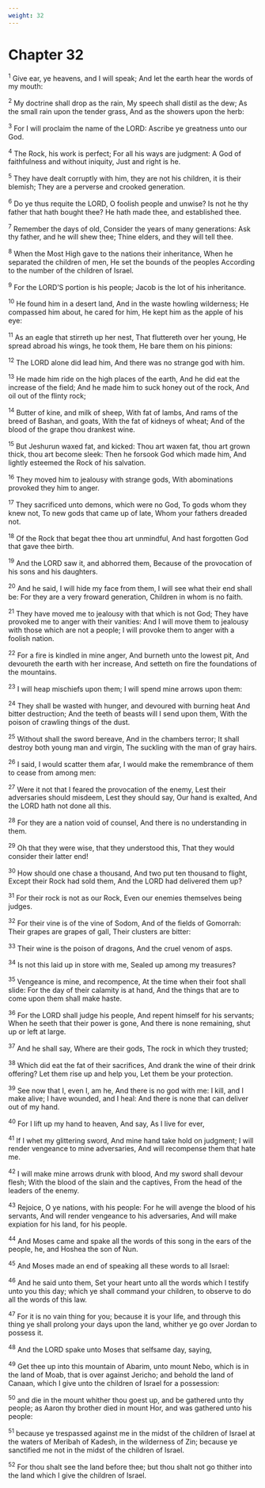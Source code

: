 ```yaml
---
weight: 32
---
```


# Chapter 32

<sup>1</sup> Give ear, ye heavens, and I will speak; And let the earth hear the words of my mouth: 

<sup>2</sup> My doctrine shall drop as the rain, My speech shall distil as the dew; As the small rain upon the tender grass, And as the showers upon the herb: 

<sup>3</sup> For I will proclaim the name of the LORD: Ascribe ye greatness unto our God. 

<sup>4</sup> The Rock, his work is perfect; For all his ways are judgment: A God of faithfulness and without iniquity, Just and right is he. 

<sup>5</sup> They have dealt corruptly with him, they are not his children, it is their blemish; They are a perverse and crooked generation. 

<sup>6</sup> Do ye thus requite the LORD, O foolish people and unwise? Is not he thy father that hath bought thee? He hath made thee, and established thee. 

<sup>7</sup> Remember the days of old, Consider the years of many generations: Ask thy father, and he will shew thee; Thine elders, and they will tell thee. 

<sup>8</sup> When the Most High gave to the nations their inheritance, When he separated the children of men, He set the bounds of the peoples According to the number of the children of Israel. 

<sup>9</sup> For the LORD’S portion is his people; Jacob is the lot of his inheritance. 

<sup>10</sup> He found him in a desert land, And in the waste howling wilderness; He compassed him about, he cared for him, He kept him as the apple of his eye: 

<sup>11</sup> As an eagle that stirreth up her nest, That fluttereth over her young, He spread abroad his wings, he took them, He bare them on his pinions: 

<sup>12</sup> The LORD alone did lead him, And there was no strange god with him. 

<sup>13</sup> He made him ride on the high places of the earth, And he did eat the increase of the field; And he made him to suck honey out of the rock, And oil out of the flinty rock; 

<sup>14</sup> Butter of kine, and milk of sheep, With fat of lambs, And rams of the breed of Bashan, and goats, With the fat of kidneys of wheat; And of the blood of the grape thou drankest wine. 

<sup>15</sup> But Jeshurun waxed fat, and kicked: Thou art waxen fat, thou art grown thick, thou art become sleek: Then he forsook God which made him, And lightly esteemed the Rock of his salvation. 

<sup>16</sup> They moved him to jealousy with strange gods, With abominations provoked they him to anger. 

<sup>17</sup> They sacrificed unto demons, which were no God, To gods whom they knew not, To new gods that came up of late, Whom your fathers dreaded not. 

<sup>18</sup> Of the Rock that begat thee thou art unmindful, And hast forgotten God that gave thee birth. 

<sup>19</sup> And the LORD saw it, and abhorred them, Because of the provocation of his sons and his daughters. 

<sup>20</sup> And he said, I will hide my face from them, I will see what their end shall be: For they are a very froward generation, Children in whom is no faith. 

<sup>21</sup> They have moved me to jealousy with that which is not God; They have provoked me to anger with their vanities: And I will move them to jealousy with those which are not a people; I will provoke them to anger with a foolish nation. 

<sup>22</sup> For a fire is kindled in mine anger, And burneth unto the lowest pit, And devoureth the earth with her increase, And setteth on fire the foundations of the mountains. 

<sup>23</sup> I will heap mischiefs upon them; I will spend mine arrows upon them: 

<sup>24</sup> They shall be wasted with hunger, and devoured with burning heat And bitter destruction; And the teeth of beasts will I send upon them, With the poison of crawling things of the dust. 

<sup>25</sup> Without shall the sword bereave, And in the chambers terror; It shall destroy both young man and virgin, The suckling with the man of gray hairs. 

<sup>26</sup> I said, I would scatter them afar, I would make the remembrance of them to cease from among men: 

<sup>27</sup> Were it not that I feared the provocation of the enemy, Lest their adversaries should misdeem, Lest they should say, Our hand is exalted, And the LORD hath not done all this. 

<sup>28</sup> For they are a nation void of counsel, And there is no understanding in them. 

<sup>29</sup> Oh that they were wise, that they understood this, That they would consider their latter end! 

<sup>30</sup> How should one chase a thousand, And two put ten thousand to flight, Except their Rock had sold them, And the LORD had delivered them up? 

<sup>31</sup> For their rock is not as our Rock, Even our enemies themselves being judges. 

<sup>32</sup> For their vine is of the vine of Sodom, And of the fields of Gomorrah: Their grapes are grapes of gall, Their clusters are bitter: 

<sup>33</sup> Their wine is the poison of dragons, And the cruel venom of asps. 

<sup>34</sup> Is not this laid up in store with me, Sealed up among my treasures? 

<sup>35</sup> Vengeance is mine, and recompence, At the time when their foot shall slide: For the day of their calamity is at hand, And the things that are to come upon them shall make haste. 

<sup>36</sup> For the LORD shall judge his people, And repent himself for his servants; When he seeth that their power is gone, And there is none remaining, shut up or left at large. 

<sup>37</sup> And he shall say, Where are their gods, The rock in which they trusted; 

<sup>38</sup> Which did eat the fat of their sacrifices, And drank the wine of their drink offering? Let them rise up and help you, Let them be your protection. 

<sup>39</sup> See now that I, even I, am he, And there is no god with me: I kill, and I make alive; I have wounded, and I heal: And there is none that can deliver out of my hand. 

<sup>40</sup> For I lift up my hand to heaven, And say, As I live for ever, 

<sup>41</sup> If I whet my glittering sword, And mine hand take hold on judgment; I will render vengeance to mine adversaries, And will recompense them that hate me. 

<sup>42</sup> I will make mine arrows drunk with blood, And my sword shall devour flesh; With the blood of the slain and the captives, From the head of the leaders of the enemy. 

<sup>43</sup> Rejoice, O ye nations, with his people: For he will avenge the blood of his servants, And will render vengeance to his adversaries, And will make expiation for his land, for his people. 

<sup>44</sup> And Moses came and spake all the words of this song in the ears of the people, he, and Hoshea the son of Nun. 

<sup>45</sup> And Moses made an end of speaking all these words to all Israel: 

<sup>46</sup> And he said unto them, Set your heart unto all the words which I testify unto you this day; which ye shall command your children, to observe to do all the words of this law. 

<sup>47</sup> For it is no vain thing for you; because it is your life, and through this thing ye shall prolong your days upon the land, whither ye go over Jordan to possess it. 

<sup>48</sup> And the LORD spake unto Moses that selfsame day, saying, 

<sup>49</sup> Get thee up into this mountain of Abarim, unto mount Nebo, which is in the land of Moab, that is over against Jericho; and behold the land of Canaan, which I give unto the children of Israel for a possession: 

<sup>50</sup> and die in the mount whither thou goest up, and be gathered unto thy people; as Aaron thy brother died in mount Hor, and was gathered unto his people: 

<sup>51</sup> because ye trespassed against me in the midst of the children of Israel at the waters of Meribah of Kadesh, in the wilderness of Zin; because ye sanctified me not in the midst of the children of Israel. 

<sup>52</sup> For thou shalt see the land before thee; but thou shalt not go thither into the land which I give the children of Israel. 


